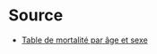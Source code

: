 # Source

* [Table de mortalité par âge et sexe](https://ec.europa.eu/eurostat/fr/web/products-datasets/product?code=demo_mlifetable)
